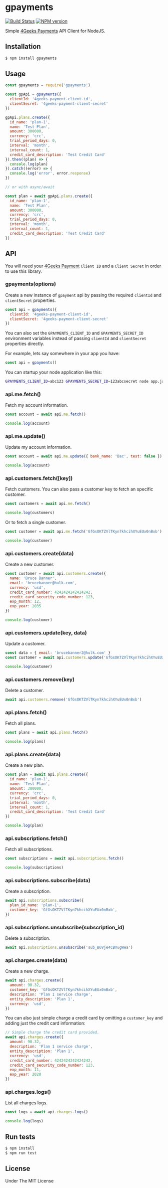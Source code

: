 # gpayments

[![Build Status](https://travis-ci.org/cayasso/gpayments.png?branch=master)](https://travis-ci.org/cayasso/gpayments)
[![NPM version](https://badge.fury.io/js/gpayments.png)](http://badge.fury.io/js/gpayments)

Simple [4Geeks Payments](https://4geeks.io/payments/) API Client for NodeJS.

## Installation

``` bash
$ npm install gpayments
```

## Usage

```js
const gpayments = require('gpayments')

const gpApi = gpayments({
  clientId: '4geeks-payment-client-id',
  clientSecret: '4geeks-payment-client-secret'
})
```

```js
gpApi.plans.create({
  id_name: 'plan-1',
  name: 'Test Plan',
  amount: 300000,
  currency: 'crc',
  trial_period_days: 0,
  interval: 'month',
  interval_count: 1,
  credit_card_description: 'Test Credit Card'
}).then((plan) => {
  console.log(plan)
}).catch((error) => {
  console.log('error', error.response)
})

// or with async/await

const plan = await gpApi.plans.create({
  id_name: 'plan-1',
  name: 'Test Plan',
  amount: 300000,
  currency: 'crc',
  trial_period_days: 0,
  interval: 'month',
  interval_count: 1,
  credit_card_description: 'Test Credit Card'
})
```

## API

You will need your [4Geeks Payment](https://4geeks.io/payments/) `Client ID` and a `Client Secret` in order to use this library.

### gpayments(options)

Create a new instance of `gpayment` api by passing the required `clientId` and `clientSecret` properties.

```js
const api = gpayments({
  clientId: '4geeks-payment-client-id',
  clientSecret: '4geeks-payment-client-secret'
})
```

You can also set the `GPAYMENTS_CLIENT_ID` and `GPAYMENTS_SECRET_ID` environment variables instead of passing `clientId` and `clientSecret` properties directly.

For example, lets say somewhere in your app you have:

```js
const api = gpayments()
```

You can startup your node application like this:

```bash
GPAYMENTS_CLIENT_ID=abc123 GPAYMENTS_SECRET_ID=123abcsecret node app.js
```
### api.me.fetch()

Fetch my account information.

```js
const account = await api.me.fetch()

console.log(account)
```

### api.me.update()

Update my account information.

```js
const account = await api.me.update({ bank_name: 'Bac', test: false })

console.log(account)
```

### api.customers.fetch([key])

Fetch customers. You can also pass a customer key to fetch an specific customer.

```js
const customers = await api.me.fetch()

console.log(customers)
```

Or to fetch a single customer.
```js
const customer = await api.me.fetch('GfGsOKTZVlTKyn7khcihXYuEUx0nBxb')

console.log(customer)
```

### api.customers.create(data)

Create a new customer.

```js
const customer = await api.customers.create({
  name: 'Bruce Banner',
  email: 'brucebanner@hulk.com',
  currency: 'usd',
  credit_card_number: 4242424242424242,
  credit_card_security_code_number: 123,
  exp_month: 12,
  exp_year: 2035
})

console.log(customer)
```

### api.customers.update(key, data)

Update a customer.

```js
const data = { email: 'brucebanner2@hulk.com' }
const customer = await api.customers.update('GfGsOKTZVlTKyn7khcihXYuEUx0nBxb', data)

console.log(customer)
```
### api.customers.remove(key)

Delete a customer.

```js
await api.customers.remove('GfGsOKTZVlTKyn7khcihXYuEUx0nBxb')
```

### api.plans.fetch()

Fetch all plans.

```js
const plans = await api.plans.fetch()

console.log(plans)
```

### api.plans.create(data)

Create a new plan.

```js
const plan = await api.plans.create({
  id_name: 'plan-1',
  name: 'Test Plan',
  amount: 300000,
  currency: 'crc',
  trial_period_days: 0,
  interval: 'month',
  interval_count: 1,
  credit_card_description: 'Test Credit Card'
})

console.log(plan)
```

### api.subscriptions.fetch()

Fetch all subscriptions.

```js
const subscriptions = await api.subscriptions.fetch()

console.log(subscriptions)
```

### api.subscriptions.subscribe(data)

Create a subscription.

```js
await api.subscriptions.subscribe({
  plan_id_name: 'plan-1',
  customer_key: 'GfGsOKTZVlTKyn7khcihXYuEUx0nBxb',
})
```

### api.subscriptions.unsubscribe(subscription_id)

Delete a subscription.

```js
await api.subscriptions.unsubscribe('sub_B6Vje4CBVugWea')
```

### api.charges.create(data)

Create a new charge.

```js
await api.charges.create({
  amount: 90.32,
  customer_key: 'GfGsOKTZVlTKyn7khcihXYuEUx0nBxb',
  description: 'Plan 1 service charge',
  entity_description: 'Plan 1',
  currency: 'usd',
})
```

You can also just simple charge a credit card by omitting a `customer_key` and adding just the credit card information:

```js
// Simple charge the credit card provided.
await api.charges.create({
  amount: 90.32,
  description: 'Plan 1 service charge',
  entity_description: 'Plan 1',
  currency: 'usd',
  credit_card_number: 4242424242424242,
  credit_card_security_code_number: 123,
  exp_month: 11,
  exp_year: 2020
})
```

### api.charges.logs()

List all charges logs.

```js
const logs = await api.charges.logs()

console.log(logs)
```

## Run tests

``` bash
$ npm install
$ npm run test
```

## License

Under The MIT License
